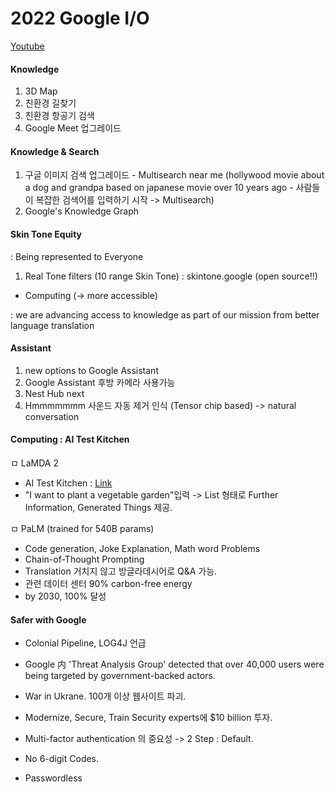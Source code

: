 # 2022 Google I/O


<a href="https://www.youtube.com/watch?v=nP-nMZpLM1A">Youtube</a>


#### Knowledge
 1. 3D Map
 2. 친환경 길찾기
 3. 친환경 항공기 검색
 4. Google Meet 업그레이드


#### Knowledge & Search
 1. 구글 이미지 검색 업그레이드 - Multisearch near me
 (hollywood movie about a dog and grandpa based on japanese movie over 10 years ago - 사람들이 복잡한 검색어를 입력하기 시작 -> Multisearch)
 2. Google's Knowledge Graph



#### Skin Tone Equity

: Being represented to Everyone

 1. Real Tone filters (10 range Skin Tone) : skintone.google (open source!!)


- Computing (-> more accessible)

: we are advancing access to knowledge as part of our mission from better language translation


#### Assistant
 1. new options to Google Assistant
 2. Google Assistant 후방 카메라 사용가능
 3. Nest Hub next
 4. Hmmmmmmm 사운드 자동 제거 인식 (Tensor chip based) -> natural conversation


#### Computing : AI Test Kitchen
 
 ㅁ LaMDA 2

 - AI Test Kitchen : <a href="https://aitestkitchen.withgoogle.com/"> Link </a>
 - "I want to plant a vegetable garden"입력 -> List 형태로 Further Information, Generated Things 제공.

 ㅁ PaLM (trained for 540B params)

 - Code generation, Joke Explanation, Math word Problems
 - Chain-of-Thought Prompting
 - Translation 거치지 않고 방글라데시어로 Q&A 가능.
 - 관련 데이터 센터 90% carbon-free energy
 - by 2030, 100% 달성


#### Safer with Google

 - Colonial Pipeline, LOG4J 언급
 - Google 内 'Threat Analysis Group' detected that over 40,000 users were being targeted by government-backed actors.
 - War in Ukrane. 100개 이상 웹사이트 파괴.
 - Modernize, Secure, Train Security experts에 $10 billion 투자.
 

 - Multi-factor authentication 의 중요성 -> 2 Step : Default.
 - No 6-digit Codes.
 - Passwordless

